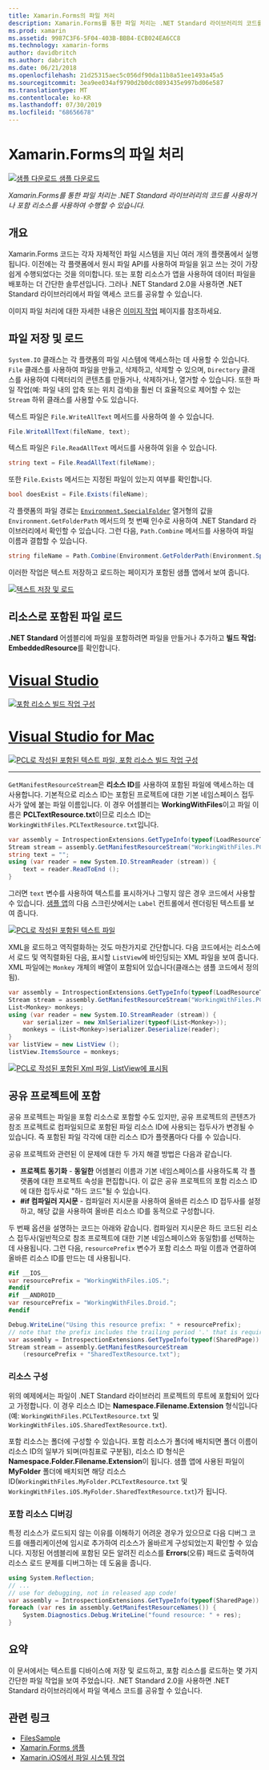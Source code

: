 ```yaml
---
title: Xamarin.Forms의 파일 처리
description: Xamarin.Forms를 통한 파일 처리는 .NET Standard 라이브러리의 코드를 사용하거나 포함 리소스를 사용하여 수행할 수 있습니다.
ms.prod: xamarin
ms.assetid: 9987C3F6-5F04-403B-BBB4-ECB024EA6CC8
ms.technology: xamarin-forms
author: davidbritch
ms.author: dabritch
ms.date: 06/21/2018
ms.openlocfilehash: 21d25315aec5c056df90da11b8a51ee1493a45a5
ms.sourcegitcommit: 3ea9ee034af9790d2b0dc0893435e997bd06e587
ms.translationtype: MT
ms.contentlocale: ko-KR
ms.lasthandoff: 07/30/2019
ms.locfileid: "68656678"
---
```

# <a name="file-handling-in-xamarinforms"></a>Xamarin.Forms의 파일 처리

[![샘플 다운로드](~/media/shared/download.png) 샘플 다운로드](https://docs.microsoft.com/samples/xamarin/xamarin-forms-samples/workingwithfiles)

_Xamarin.Forms를 통한 파일 처리는 .NET Standard 라이브러리의 코드를 사용하거나 포함 리소스를 사용하여 수행할 수 있습니다._

## <a name="overview"></a>개요

Xamarin.Forms 코드는 각자 자체적인 파일 시스템을 지닌 여러 개의 플랫폼에서 실행됩니다. 이전에는 각 플랫폼에서 원시 파일 API를 사용하여 파일을 읽고 쓰는 것이 가장 쉽게 수행되었다는 것을 의미합니다. 또는 포함 리소스가 앱을 사용하여 데이터 파일을 배포하는 더 간단한 솔루션입니다. 그러나 .NET Standard 2.0을 사용하면 .NET Standard 라이브러리에서 파일 액세스 코드를 공유할 수 있습니다.

이미지 파일 처리에 대한 자세한 내용은 [이미지 작업](~/xamarin-forms/user-interface/images.md) 페이지를 참조하세요.

<a name="Loading_and_Saving_Files" />

## <a name="saving-and-loading-files"></a>파일 저장 및 로드

`System.IO` 클래스는 각 플랫폼의 파일 시스템에 액세스하는 데 사용할 수 있습니다. `File` 클래스를 사용하여 파일을 만들고, 삭제하고, 삭제할 수 있으며, `Directory` 클래스를 사용하여 디렉터리의 콘텐츠를 만들거나, 삭제하거나, 열거할 수 있습니다. 또한 파일 작업(예: 파일 내의 압축 또는 위치 검색)을 훨씬 더 효율적으로 제어할 수 있는 `Stream` 하위 클래스를 사용할 수도 있습니다.

텍스트 파일은 `File.WriteAllText` 메서드를 사용하여 쓸 수 있습니다.

```csharp
File.WriteAllText(fileName, text);
```

텍스트 파일은 `File.ReadAllText` 메서드를 사용하여 읽을 수 있습니다.

```csharp
string text = File.ReadAllText(fileName);
```

또한 `File.Exists` 메서드는 지정된 파일이 있는지 여부를 확인합니다.

```csharp
bool doesExist = File.Exists(fileName);
```

각 플랫폼의 파일 경로는 [`Environment.SpecialFolder`](xref:System.Environment.SpecialFolder) 열거형의 값을 `Environment.GetFolderPath` 메서드의 첫 번째 인수로 사용하여 .NET Standard 라이브러리에서 확인할 수 있습니다. 그런 다음, `Path.Combine` 메서드를 사용하여 파일 이름과 결합할 수 있습니다.

```csharp
string fileName = Path.Combine(Environment.GetFolderPath(Environment.SpecialFolder.LocalApplicationData), "temp.txt");
```

이러한 작업은 텍스트 저장하고 로드하는 페이지가 포함된 샘플 앱에서 보여 줍니다.

[![텍스트 저장 및 로드](files-images/saveandload-sml.png "앱에 파일 저장 및 로드")](files-images/saveandload.png#lightbox "앱에 파일 저장 및 로드")

<a name="Loading_Files_Embedded_as_Resources" />

## <a name="loading-files-embedded-as-resources"></a>리소스로 포함된 파일 로드

**.NET Standard** 어셈블리에 파일을 포함하려면 파일을 만들거나 추가하고 **빌드 작업: EmbeddedResource**를 확인합니다.

# <a name="visual-studiotabwindows"></a>[Visual Studio](#tab/windows)

[![포함 리소스 빌드 작업 구성](files-images/vs-embeddedresource-sml.png "EmbeddedResource BuildAction 설정")](files-images/vs-embeddedresource.png#lightbox "EmbeddedResource BuildAction 설정")

# <a name="visual-studio-for-mactabmacos"></a>[Visual Studio for Mac](#tab/macos)

[![PCL로 작성된 포함된 텍스트 파일, 포함 리소스 빌드 작업 구성](files-images/xs-embeddedresource-sml.png "EmbeddedResource BuildAction 설정")](files-images/xs-embeddedresource.png#lightbox "EmbeddedResource BuildAction 설정")

-----

`GetManifestResourceStream`은 **리소스 ID**를 사용하여 포함된 파일에 액세스하는 데 사용합니다. 기본적으로 리소스 ID는 포함된 프로젝트에 대한 기본 네임스페이스 접두사가 앞에 붙는 파일 이름입니다. 이 경우 어셈블리는 **WorkingWithFiles**이고 파일 이름은 **PCLTextResource.txt**이므로 리소스 ID는 `WorkingWithFiles.PCLTextResource.txt`입니다.

```csharp
var assembly = IntrospectionExtensions.GetTypeInfo(typeof(LoadResourceText)).Assembly;
Stream stream = assembly.GetManifestResourceStream("WorkingWithFiles.PCLTextResource.txt");
string text = "";
using (var reader = new System.IO.StreamReader (stream)) {
    text = reader.ReadToEnd ();
}
```

그러면 `text` 변수를 사용하여 텍스트를 표시하거나 그렇지 않은 경우 코드에서 사용할 수 있습니다. [샘플 앱](https://docs.microsoft.com/samples/xamarin/xamarin-forms-samples/workingwithfiles)의 다음 스크린샷에서는 `Label` 컨트롤에서 렌더링된 텍스트를 보여 줍니다.

 [![PCL로 작성된 포함된 텍스트 파일](files-images/pcltext-sml.png "PCL로 작성된 포함된 텍스트 파일, 앱에 표시됨")](files-images/pcltext.png#lightbox "PCL로 작성된 포함된 텍스트 파일, 앱에 표시됨")

XML을 로드하고 역직렬화하는 것도 마찬가지로 간단합니다. 다음 코드에서는 리소스에서 로드 및 역직렬화된 다음, 표시할 `ListView`에 바인딩되는 XML 파일을 보여 줍니다. XML 파일에는 `Monkey` 개체의 배열이 포함되어 있습니다(클래스는 샘플 코드에서 정의됨).

```csharp
var assembly = IntrospectionExtensions.GetTypeInfo(typeof(LoadResourceText)).Assembly;
Stream stream = assembly.GetManifestResourceStream("WorkingWithFiles.PCLXmlResource.xml");
List<Monkey> monkeys;
using (var reader = new System.IO.StreamReader (stream)) {
    var serializer = new XmlSerializer(typeof(List<Monkey>));
    monkeys = (List<Monkey>)serializer.Deserialize(reader);
}
var listView = new ListView ();
listView.ItemsSource = monkeys;
```

 [![PCL로 작성된 포함된 Xml 파일, ListView에 표시됨](files-images/pclxml-sml.png "PCL로 작성된 포함된 XML 파일, ListView에 표시됨")](files-images/pclxml.png#lightbox "PCL로 작성된 포함된 XML 파일, ListView에 표시됨")

<a name="Embedding_in_Shared_Projects" />

## <a name="embedding-in-shared-projects"></a>공유 프로젝트에 포함

공유 프로젝트는 파일을 포함 리소스로 포함할 수도 있지만, 공유 프로젝트의 콘텐츠가 참조 프로젝트로 컴파일되므로 포함된 파일 리소스 ID에 사용되는 접두사가 변경될 수 있습니다. 즉 포함된 파일 각각에 대한 리소스 ID가 플랫폼마다 다를 수 있습니다.

공유 프로젝트와 관련된 이 문제에 대한 두 가지 해결 방법은 다음과 같습니다.

-  **프로젝트 동기화** - **동일한** 어셈블리 이름과 기본 네임스페이스를 사용하도록 각 플랫폼에 대한 프로젝트 속성을 편집합니다. 이 값은 공유 프로젝트의 포함 리소스 ID에 대한 접두사로 "하드 코드"될 수 있습니다.
-  **#if 컴파일러 지시문** - 컴파일러 지시문을 사용하여 올바른 리소스 ID 접두사를 설정하고, 해당 값을 사용하여 올바른 리소스 ID를 동적으로 구성합니다.


두 번째 옵션을 설명하는 코드는 아래와 같습니다. 컴파일러 지시문은 하드 코드된 리소스 접두사(일반적으로 참조 프로젝트에 대한 기본 네임스페이스와 동일함)를 선택하는 데 사용됩니다. 그런 다음, `resourcePrefix` 변수가 포함 리소스 파일 이름과 연결하여 올바른 리소스 ID를 만드는 데 사용됩니다.

```csharp
#if __IOS__
var resourcePrefix = "WorkingWithFiles.iOS.";
#endif
#if __ANDROID__
var resourcePrefix = "WorkingWithFiles.Droid.";
#endif

Debug.WriteLine("Using this resource prefix: " + resourcePrefix);
// note that the prefix includes the trailing period '.' that is required
var assembly = IntrospectionExtensions.GetTypeInfo(typeof(SharedPage)).Assembly;
Stream stream = assembly.GetManifestResourceStream
    (resourcePrefix + "SharedTextResource.txt");
```

<a name="Organizing_Resources" />

### <a name="organizing-resources"></a>리소스 구성

위의 예제에서는 파일이 .NET Standard 라이브러리 프로젝트의 루트에 포함되어 있다고 가정합니다. 이 경우 리소스 ID는 **Namespace.Filename.Extension** 형식입니다(예: `WorkingWithFiles.PCLTextResource.txt` 및 `WorkingWithFiles.iOS.SharedTextResource.txt`).

포함 리소스는 폴더에 구성할 수 있습니다. 포함 리소스가 폴더에 배치되면 폴더 이름이 리소스 ID의 일부가 되며(마침표로 구분됨), 리소스 ID 형식은 **Namespace.Folder.Filename.Extension**이 됩니다. 샘플 앱에 사용된 파일이 **MyFolder** 폴더에 배치되면 해당 리소스 ID(`WorkingWithFiles.MyFolder.PCLTextResource.txt` 및 `WorkingWithFiles.iOS.MyFolder.SharedTextResource.txt`)가 됩니다.

<a name="Debugging_Embedded_Resources" />

### <a name="debugging-embedded-resources"></a>포함 리소스 디버깅

특정 리소스가 로드되지 않는 이유를 이해하기 어려운 경우가 있으므로 다음 디버그 코드를 애플리케이션에 임시로 추가하여 리소스가 올바르게 구성되었는지 확인할 수 있습니다. 지정된 어셈블리에 포함된 모든 알려진 리소스를 **Errors**(오류) 패드로 출력하여 리소스 로드 문제를 디버그하는 데 도움을 줍니다.

```csharp
using System.Reflection;
// ...
// use for debugging, not in released app code!
var assembly = IntrospectionExtensions.GetTypeInfo(typeof(SharedPage)).Assembly;
foreach (var res in assembly.GetManifestResourceNames()) {
    System.Diagnostics.Debug.WriteLine("found resource: " + res);
}
```

## <a name="summary"></a>요약

이 문서에서는 텍스트를 디바이스에 저장 및 로드하고, 포함 리소스를 로드하는 몇 가지 간단한 파일 작업을 보여 주었습니다. .NET Standard 2.0을 사용하면 .NET Standard 라이브러리에서 파일 액세스 코드를 공유할 수 있습니다.

## <a name="related-links"></a>관련 링크

- [FilesSample](https://docs.microsoft.com/samples/xamarin/xamarin-forms-samples/workingwithfiles)
- [Xamarin.Forms 샘플](https://github.com/xamarin/xamarin-forms-samples)
- [Xamarin.iOS에서 파일 시스템 작업](~/ios/app-fundamentals/file-system.md)

